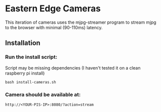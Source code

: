 # Eastern Edge Cameras
This iteration of cameras uses the mjpg-streamer program to stream mjpg to the browser with minimal (90-110ms) latency.
## Installation
### Run the install script:
Script may be missing dependencies (I haven't tested it on a clean raspberry pi install)
```
bash install-cameras.sh
```
### Camera should be available at:
```
http://<YOUR-PIS-IP>:8080/?action=stream
```